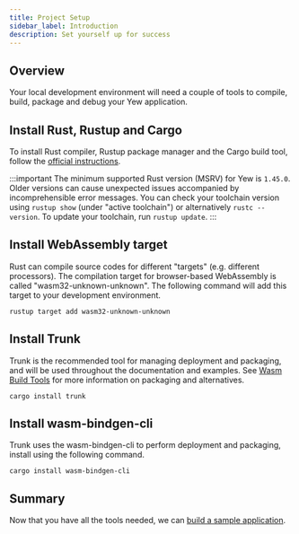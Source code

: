 ```yaml
---
title: Project Setup
sidebar_label: Introduction
description: Set yourself up for success
---
```


## Overview

Your local development environment will need a couple of tools to compile, build, package and debug your Yew application.


## Install Rust, Rustup and Cargo

To install Rust compiler, Rustup package manager and the Cargo build tool, follow the [official instructions](https://www.rust-lang.org/tools/install).

:::important
The minimum supported Rust version (MSRV) for Yew is `1.45.0`. Older versions can cause unexpected issues accompanied by incomprehensible error messages.
You can check your toolchain version using `rustup show` (under "active toolchain") or alternatively `rustc --version`. To update your toolchain, run `rustup update`.
:::

## Install WebAssembly target

Rust can compile source codes for different "targets" (e.g. different processors). The compilation target for browser-based WebAssembly is called "wasm32-unknown-unknown".  The following command will add this target to your development environment.

`rustup target add wasm32-unknown-unknown`

## Install Trunk

Trunk is the recommended tool for managing deployment and packaging, and will be used throughout the documentation and examples.
See [Wasm Build Tools](./../more/wasm-build-tools.md) for more information on packaging and alternatives.

`cargo install trunk`

## Install wasm-bindgen-cli

Trunk uses the wasm-bindgen-cli to perform deployment and packaging, install using the following command.

`cargo install wasm-bindgen-cli`


## Summary

Now that you have all the tools needed, we can [build a sample application](./build-a-sample-app.md).
